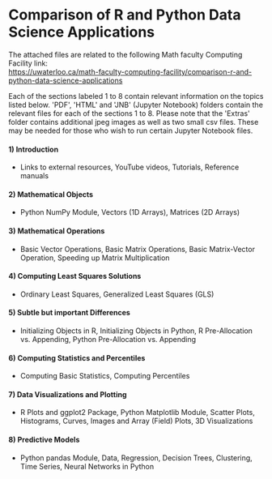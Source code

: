 # Comparison of R and Python Data Science Applications

The attached files are related to the following Math faculty Computing Facility link:    
https://uwaterloo.ca/math-faculty-computing-facility/comparison-r-and-python-data-science-applications

Each of the sections labeled 1 to 8 contain relevant information on the topics listed below. 'PDF', 'HTML' and 'JNB' (Jupyter Notebook) folders contain the relevant files for each of the sections 1 to 8. Please note that the 'Extras' folder contains additional jpeg images as well as two small csv files. These may be needed for those who wish to run certain Jupyter Notebook files.

#### 1) Introduction
- Links to external resources, YouTube videos, Tutorials, Reference manuals
#### 2) Mathematical Objects
- Python NumPy Module, Vectors (1D Arrays), Matrices (2D Arrays)
#### 3) Mathematical Operations
- Basic Vector Operations, Basic Matrix Operations, Basic Matrix-Vector Operation, Speeding up Matrix Multiplication
#### 4) Computing Least Squares Solutions
- Ordinary Least Squares, Generalized Least Squares (GLS)
#### 5) Subtle but important Differences
- Initializing Objects in R, Initializing Objects in Python, R Pre-Allocation vs. Appending, Python Pre-Allocation vs. Appending
#### 6) Computing Statistics and Percentiles
- Computing Basic Statistics, Computing Percentiles
#### 7) Data Visualizations and Plotting
- R Plots and ggplot2 Package, Python Matplotlib Module, Scatter Plots, Histograms, Curves, Images and Array (Field) Plots, 3D Visualizations
#### 8) Predictive Models
- Python pandas Module, Data, Regression, Decision Trees, Clustering, Time Series, Neural Networks in Python
